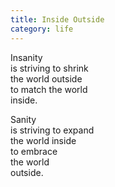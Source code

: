 ```yaml
---
title: Inside Outside
category: life
---
```


﻿Insanity  
is striving to shrink    
the world outside  
to match the world  
inside.  
Sanity    
is striving to expand  
the world inside  to embrace  the world  
outside.  
